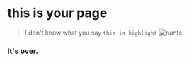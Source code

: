 # this is your page
> I don't know what you say
```this is highlight```
![nunts](https://ws2.sinaimg.cn/large/006tKfTcgy1fiae6eu3cpj318g0p0jsy.jpg)
### It's over.
